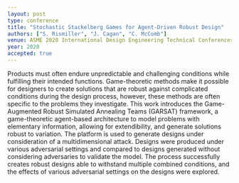 ```yaml
---
layout: post
type: conference
title: "Stochastic Stackelberg Games for Agent-Driven Robust Design"
authors: ["S. Rismiller", "J. Cagan", "C. McComb"]
venue: ASME 2020 International Design Engineering Technical Conferences and Computers and Information in Engineering Conference
year: 2020
accepted: true
---
```

Products must often endure unpredictable and challenging conditions while fulfilling their intended functions. Game-theoretic methods make it possible for designers to create solutions that are robust against complicated conditions during the design process, however, these methods are often specific to the problems they investigate. This work introduces the Game-Augmented Robust Simulated Annealing Teams (GARSAT) framework, a game-theoretic agent-based architecture to model problems with elementary information, allowing for extendibility, and generate solutions robust to variation. The platform is used to generate designs under consideration of a multidimensional attack. Designs were produced under various adversarial settings and compared to designs generated without considering adversaries to validate the model. The process successfully creates robust designs able to withstand multiple combined conditions, and the effects of various adversarial settings on the designs were explored.
